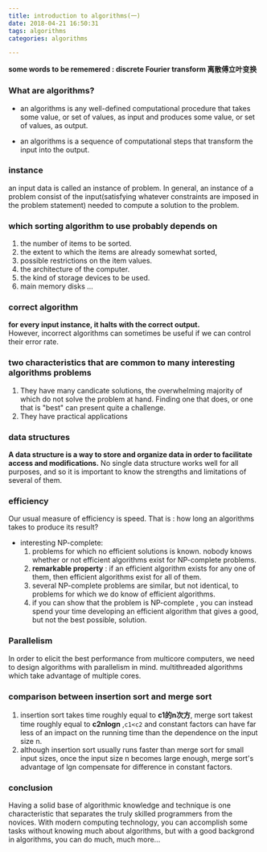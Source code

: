 ```yaml
---
title: introduction to algorithms(一)
date: 2018-04-21 16:50:31
tags: algorithms
categories: algorithms

---
```


**some words to be rememered : discrete Fourier transform 离散傅立叶变换**
### What are algorithms?

- an algorithms is any well-defined computational procedure that takes some value, or set of values, as input and produces some value, or set of values, as output.   

- an algorithms is a sequence of computational steps that transform the input into the output.  

### instance
an input data is called an instance of problem.  In general, an instance of a problem consist of the input(satisfying whatever constraints are imposed in the problem statement) needed to compute a solution to the problem.  

### which sorting algorithm to use probably depends on
1. the number of items to be sorted.
2. the extent to which the items are already somewhat sorted, 
3. possible restrictions on the item values. 
4. the architecture of the computer.
5. the kind of storage devices to be used.
6. main memory disks ...

### correct algorithm
**for every input instance, it halts with the correct output.**  
However, incorrect algorithms can sometimes be useful if we can control their error rate.   

### two characteristics that are common to many interesting algorithms problems 
1. They have many candicate solutions, the overwhelming majority of which do not solve the problem at hand. Finding one that does, or one that is "best" can present quite a challenge.
2. They have practical applications

### data structures
**A data structure is a way to store and organize data in order to facilitate access and modifications.**  No single data structure works well for all purposes, and so it is important to know the strengths and limitations of several of them. 

### efficiency
Our usual measure of efficiency is speed. That is : how long an algorithms takes to produce its result?   

- interesting NP-complete: 
  1. problems for which no efficient solutions is known. nobody knows whether or not efficient algorithms exist for NP-complete problems. 
  2. **remarkable property** : if an efficient algorithm exists for any one of them, then efficient algorithms exist for all of them. 
  3. several NP-complete problems are similar, but not identical, to problems for which we do know of efficient algorithms. 
  4. if you can show that the problem is NP-complete , you can instead spend your time developing an efficient algorithm that gives a good, but not the best possible, solution. 

### Parallelism
In order to elicit the best performance from multicore computers, we need to design algorithms with parallelism in mind.  multithreaded algorithms which take advantage of multiple cores. 

### comparison between insertion sort and merge sort
1. insertion sort takes time roughly equal to **c1的n次方**, merge sort takest time roughly equal to **c2nlogn** ,`c1<c2` and constant factors can have far less of an impact on the running time than the dependence on the input size n. 
2. although insertion sort usually runs faster than merge sort for small input sizes, once the input size n becomes large enough, merge sort's advantage of lgn compensate for difference in constant factors.

### conclusion
Having a solid base of algorithmic knowledge and technique is one characteristic that separates the truly skilled programmers from the novices. With modern computing technology, you can accomplish some tasks without knowing much about algorithms, but with a good backgrond in algorithms, you can do much, much more...
